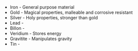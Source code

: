 
- Iron - General purpose material
- Gold - Magical properties, malleable and corrosive resistant
- Silver - Holy properties, stronger than gold
- Lead - 
- Billon - 
- Veridium - Stores energy
- Gravitite - Manipulates gravity
- Tin - 